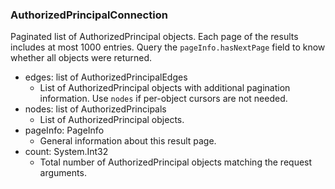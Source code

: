 ### AuthorizedPrincipalConnection
Paginated list of AuthorizedPrincipal objects. Each page of the results includes at most 1000 entries. Query the `pageInfo.hasNextPage` field to know whether all objects were returned.

- edges: list of AuthorizedPrincipalEdges
  - List of AuthorizedPrincipal objects with additional pagination information. Use `nodes` if per-object cursors are not needed.
- nodes: list of AuthorizedPrincipals
  - List of AuthorizedPrincipal objects.
- pageInfo: PageInfo
  - General information about this result page.
- count: System.Int32
  - Total number of AuthorizedPrincipal objects matching the request arguments.
